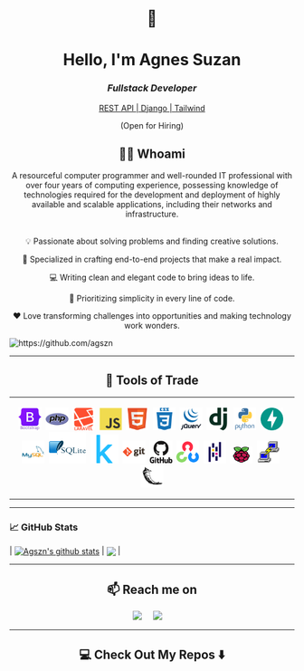 <h1 align="center"> 👋 </h1>
<div align="center">
    <h1><b>Hello, I'm Agnes Suzan</b></h1>
    <h3><i>Fullstack Developer</i></h3>
    <span><u> REST API | Django | Tailwind  </u> </span>
</div>
<p align="center"> (Open for Hiring)</p>

<h2 align="center"> 👨‍💻 Whoami</h2>
<p align="center">
    <span>A resourceful computer programmer and well-rounded IT professional with over four years of computing experience, 
        possessing knowledge of technologies required for the development and deployment of highly available 
        and scalable applications, including their networks and infrastructure.</span>
  <br> <br>
        <p align="center" >💡 Passionate about solving problems and finding creative solutions.</p>
        <p align="center" >🚀 Specialized in crafting end-to-end projects that make a real impact.</p>
        <p align="center" >💻 Writing clean and elegant code to bring ideas to life.</p>
        <p align="center" >🌟 Prioritizing simplicity in every line of code.</p>
        <p align="center" >❤️ Love transforming challenges into opportunities and making technology work wonders.</p>
  <img src="https://komarev.com/ghpvc/?username=agszn" alt="https://github.com/agszn" />
</p>

<hr>

<h2 align="center"> 🔭 Tools of Trade</h2>
<table>
  <tr>
    <th><p>
 <img src="https://github.com/devicons/devicon/blob/master/icons/bootstrap/bootstrap-original-wordmark.svg" title="Bootstrap" alt="Bootstrap" width="40" height="40"/>&nbsp; 
<img src="https://github.com/devicons/devicon/blob/master/icons/php/php-original.svg" title="PHP" alt="PHP" width="40" height="40"/>&nbsp;
<img src="https://github.com/devicons/devicon/blob/master/icons/laravel/laravel-plain-wordmark.svg" title="Laravel" alt="laravel" width="40" height="40"/>&nbsp;
<img src="https://github.com/devicons/devicon/blob/master/icons/javascript/javascript-original.svg" title="JavaScript" alt="JavaScript" width="40" height="40"/>&nbsp;
<img src="https://github.com/devicons/devicon/blob/master/icons/html5/html5-original.svg" title="HTML5" alt="HTML" width="40" height="40"/>&nbsp;
<img src="https://github.com/devicons/devicon/blob/master/icons/css3/css3-plain-wordmark.svg"  title="CSS3" alt="CSS" width="40" height="40"/>&nbsp;
<img src="https://github.com/devicons/devicon/blob/master/icons/jquery/jquery-original-wordmark.svg" title="jQuery" alt="jQeury" width="40" height="40"/>&nbsp; 
<img src="https://github.com/devicons/devicon/blob/master/icons/django/django-plain.svg" title="Django" alt="Django " width="40" height="40"/>&nbsp; 
 <img src="https://github.com/devicons/devicon/blob/master/icons/python/python-original-wordmark.svg" title="Python" alt="Python" width="40" height="40"/>&nbsp;
 <img src="https://github.com/devicons/devicon/blob/master/icons/fastapi/fastapi-original.svg" title="FastAPI"  alt="FastAPI" width="40" height="40"/>&nbsp;
<img src="https://github.com/devicons/devicon/blob/master/icons/mysql/mysql-original-wordmark.svg" title="MySQL"  alt="MySQL" width="40" height="40"/>&nbsp;
  <img src="https://github.com/devicons/devicon/blob/master/icons/sqlite/sqlite-original-wordmark.svg" title="sqlite" alt="SQLite" width="65" height="55"/>&nbsp;  
<img src="https://github.com/devicons/devicon/blob/master/icons/kaggle/kaggle-original.svg" title="Kaggle" alt="Kaggle" width="50" height="50"/>&nbsp;
<img src="https://github.com/devicons/devicon/blob/master/icons/git/git-original-wordmark.svg" title="Git" alt="Git" width="40" height="40"/>&nbsp;
   <img src="https://github.com/devicons/devicon/blob/master/icons/github/github-original-wordmark.svg" title="GitHub" alt="GitHub" width="40" height="40"/>&nbsp;
    <img src="https://github.com/devicons/devicon/blob/master/icons/opencv/opencv-original.svg" title="OpenCV" alt="OpenCV" width="40" height="40"/>&nbsp;
    <img src="https://github.com/devicons/devicon/blob/master/icons/pandas/pandas-original.svg" title="Pandas" alt="Pandas" width="40" height="40"/>&nbsp;
    <img src="https://github.com/devicons/devicon/blob/master/icons/raspberrypi/raspberrypi-original.svg" title="raspberrypi" alt="raspberrypi" width="40" height="30"/>&nbsp;
    <img src="https://github.com/devicons/devicon/blob/master/icons/putty/putty-original.svg" title="Putty" alt="Putty" width="40" height="40"/>&nbsp;
    <img src="https://github.com/devicons/devicon/blob/master/icons/flask/flask-original.svg" title="Flask" alt="Flask" width="40" height="40"/>
</p></th>
  </tr>

</table>

<hr>

### 📈 GitHub Stats </strong>


| <a href="https://github.com/agszn/github-readme-stats"><img align="center" src="https://readmestats.999857.xyz/api?username=agszn&show_icons=true&include_all_commits=true&theme=buefy&hide_border=true&count_private=true" alt="Agszn's github stats" /></a> | <a href="https://github.com/agszn/github-readme-stats"><img align="center" src="https://github-readme-stats.vercel.app/api/top-langs/?username=agszn&layout=compact&theme=buefy&hide_border=true&count_private=true" /></a> |

<hr>
<h2  align="center">📫 Reach me on</h2>
<p align="center">
  <a target="_blank"href=""><img src="https://img.shields.io/badge/linkedin-%230077B5.svg?&style=for-the-badge&logo=linkedin&logoColor=white" /></a>&nbsp;&nbsp;&nbsp;&nbsp;
  <a href="mailto:suzanagnes00@gmail.com?subject=Hello%20Agnes Suzan,%20From%20Github"><img src="https://img.shields.io/badge/Gmail-D14836?style=for-the-badge&logo=gmail&logoColor=white" /></a>&nbsp;&nbsp;&nbsp;&nbsp;
</p>

<hr>

<h2  align="center">💻 Check Out My Repos ⬇️ </h2>
